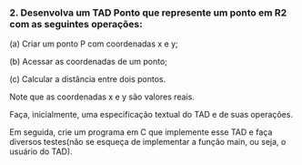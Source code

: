 ### 2. Desenvolva um TAD Ponto que represente um ponto em R2 com as seguintes operações: 

(a) Criar um ponto P com coordenadas x e y;

(b) Acessar as coordenadas de um ponto;

(c) Calcular a distância entre dois pontos.

Note que as coordenadas x e y são valores reais. 

Faça, inicialmente, uma especificação textual do TAD e de suas operações.

Em seguida, crie um programa em C que implemente esse TAD e faça diversos testes(não se esqueça de implementar a função main, ou seja, o usuário
do TAD).
